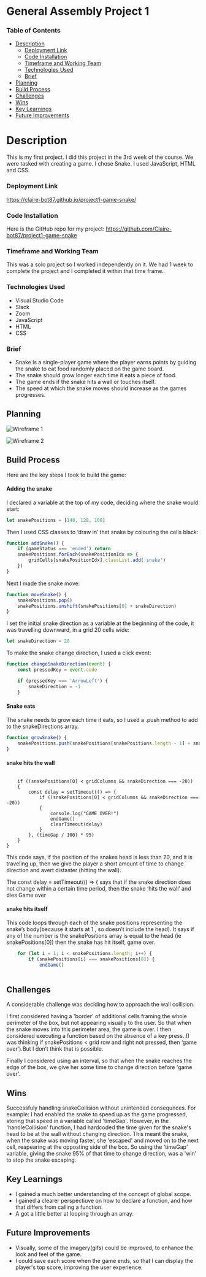 # General Assembly Project 1

### Table of Contents
* [Description](#description)
    - [Deployment Link](#deployment-link)
    - [Code Installation](#code-installation)
    - [Timeframe and Working Team](#timeframe-and-working-team)
    - [Technologies Used](#technologies-used)
    - [Brief](#brief)
* [Planning](#planning)
* [Build Process](#build-process)
* [Challenges](#challenges)
* [Wins](#wins)
* [Key Learnings](#key-learnings)
* [Future Improvements](#future-improvements)

# Description
This is my first project. I did this project in the 3rd week of the course. We were tasked with creating a game. I chose Snake. I used JavaScript, HTML and CSS.

### Deployment Link 
https://claire-bot87.github.io/project1-game-snake/

### Code Installation
Here is the GitHub repo for my project: https://github.com/Claire-bot87/project1-game-snake




### Timeframe and Working Team

This was a solo project so I worked independently on it. We had 1 week to complete the project and I completed it within that time frame.

### Technologies Used
- Visual Studio Code
- Slack
- Zoom 
- JavaScript
- HTML
- CSS


### Brief
- Snake is a single-player game where the player earns points by guiding the snake to eat food randomly placed on the game board. 
- The snake should grow longer each time it eats a piece of food.
- The game ends if the snake hits a wall or touches itself.
- The speed at which the snake moves should increase as the games progresses.

## Planning
![Wireframe 1](https://res.cloudinary.com/dpv0j8frj/image/upload/v1743000010/excalidraw_wireframe_snake_n6dd8k.png)

![Wireframe 2](https://res.cloudinary.com/dpv0j8frj/image/upload/v1742999995/claire-snake-wireframe_j4txs6.png)




## Build Process
Here are the key steps I took to build the game:
#### Adding the snake
I declared a variable at the top of my code, deciding where the snake would start:
```.js
let snakePositions = [148, 128, 108]
```
Then I used CSS classes to ‘draw in’ that snake by colouring the cells black:
```.js
function addSnake() {
    if (gameStatus === 'ended') return
    snakePositions.forEach(snakePositionIdx => {
        gridCells[snakePositionIdx].classList.add('snake')
    })
}
```
Next I made the snake move:
```.js
function moveSnake() {
    snakePositions.pop()
    snakePositions.unshift(snakePositions[0] + snakeDirection)
}
```
I set the initial snake direction as a variable at the beginning of the code, it was travelling downward, in a grid 20 cells wide:
```.js
let snakeDirection = 20
```
To make the snake change direction, I used a click event:
```.js
function changeSnakeDirection(event) {
    const pressedKey = event.code

    if (pressedKey === 'ArrowLeft') {
        snakeDirection = -1
    }
```

#### Snake eats
The snake needs to grow each time it eats, so I used a .push method to add to the snakeDirections array.
```.js
function growSnake() {
    snakePositions.push(snakePositions[snakePositions.length - 1] + snakeDirection)
}
```

#### snake hits the wall


```.jsfunction handleWallCollision() {

    if ((snakePositions[0] < gridColumns && snakeDirection === -20)) 
    {
        const delay = setTimeout(() => {
            if ((snakePositions[0] < gridColumns && snakeDirection === -20)) 
            {
                console.log("GAME OVER!")
                endGame()
                clearTimeout(delay)
            } 
        }, (timeGap / 100) * 95)
    }
}
```


This code says, if the position of the snakes head is less than 20, and it is traveling up, then we give the player a short amount of time to change direction and avert distaster (hitting the wall).

The const delay = setTimeout(() => { says that if the snake direction does not change within a certain time period, then the snake ‘hits the wall’ and dies Game over


#### snake hits itself
This code loops through each of the snake positions representing the snake’s body(because it starts at 1 , so doesn’t include the head).
It says if any of the number is the snakePositions array is equal to the head (ie snakePositions[0]) then the snake has hit itself, game over.

```.js
    for (let i = 1; i < snakePositions.length; i++) {
        if (snakePositions[i] === snakePositions[0]) {
            endGame()
   
```


## Challenges
A considerable challenge was deciding how to approach the wall collision.

I first considered having a 'border' of additional cells framing the whole perimeter of the box, but not appearing visually to the user. So that when the snake moves into this perimeter area, the game is over.
I then considered executing a function based on the absence of a key press.  (I was thinking if snakePositions < grid row and right not pressed, then ‘game over’).But I don’t think that is possible.

Finally I considered using an interval, so that when the snake reaches the edge of the box, we give her some time to change direction before 'game over'.


## Wins
Successfuly handling snakeCollision without unintended consequnces. For example:
I had enabled the snake to speed up as the game progressed, storing that speed in a variable called 'timeGap'.
However, in the 'handleCollision' function, I had hardcoded the time given for the snake's head to be at the wall without changing direction. This meant the snake, when the snake was moving faster, she 'escaped' and moved on to the next cell, reapearing at the opposting side of the box. So using the 'timeGap' variable, giving the snake 95% of that time to change direction, was a 'win' to stop the snake escaping.

## Key Learnings
- I gained a much better understanding of the concept of global scope.
- I gained a clearer perspectiuve on how to declare a function, and how that differs from calling a function.
- A got a little better at looping through an array.

## Future Improvements
- Visually, some of the imagery(gifs) could be improved, to enhance the look and feel of the game.
- I could save each score when the game ends, so that I can display the player's top score, improving the user experience.  
